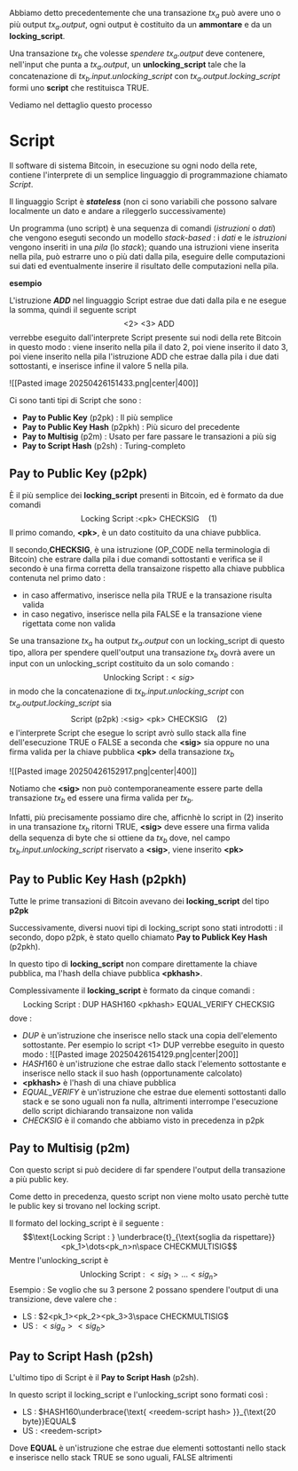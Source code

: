 Abbiamo detto precedentemente che una transazione $tx_a$ può avere uno o più output $tx_a.output$, ogni output è costituito da un **ammontare** e da un **locking_script**.

Una transazione $tx_b$ che volesse *spendere* $tx_a.output$ deve contenere, nell'input che punta a $tx_a.output$, un **unlocking_script** tale che la concatenazione di $tx_b.input.unlocking\_script$ con $tx_a.output.locking\_script$ formi uno **script** che restituisca TRUE. 

Vediamo nel dettaglio questo processo

# Script

Il software di sistema Bitcoin, in esecuzione su ogni nodo della rete, contiene l'interprete di un semplice linguaggio di programmazione chiamato *Script*.

Il linguaggio Script è ***stateless*** (non ci sono variabili che possono salvare localmente un dato e andare a rileggerlo successivamente)

Un programma (uno script) è una sequenza di comandi (*istruzioni* o *dati*) che vengono eseguti secondo un modello *stack-based* : i *dati* e le *istruzioni* vengono inseriti in una *pila* (lo *stack*); quando una istruzioni viene inserita nella pila, può estrarre uno o più dati dalla pila, eseguire delle computazioni sui dati ed eventualmente inserire il risultato delle computazioni nella pila.

**esempio**

L'istruzione ***ADD*** nel linguaggio Script estrae due dati dalla pila e ne esegue la somma, quindi il seguente script $$\text{<2> <3> ADD}$$
verrebbe eseguito dall'interprete Script presente sui nodi della rete Bitcoin in questo modo : viene inserito nella pila il dato $2$, poi viene inserito il dato $3$, poi viene inserito nella pila l'istruzione ADD che estrae dalla pila i due dati sottostanti, e inserisce infine il valore $5$ nella pila.

![[Pasted image 20250426151433.png|center|400]]

Ci sono tanti tipi di Script che sono : 
- **Pay to Public Key** (p2pk) : Il più semplice
- **Pay to Public Key Hash** (p2pkh) : Più sicuro del precedente
- **Pay to Multisig** (p2m) : Usato per fare passare le transazioni a più sig
- **Pay to Script Hash** (p2sh) : Turing-completo

## Pay to Public Key (p2pk)

È il più semplice dei **locking_script** presenti in Bitcoin, ed è formato da due comandi $$\text{Locking Script :}\text{<pk> CHECKSIG}\quad(1)$$Il primo comando, **\<pk\>**, è un dato costituito da una chiave pubblica.

Il secondo,**CHECKSIG**, è una istruzione (OP_CODE nella terminologia di Bitcoin) che estrare dalla pila i due comandi sottostanti e verifica se il secondo è una firma corretta della transaizone rispetto alla chiave pubblica contenuta nel primo dato :
- in caso affermativo, inserisce nella pila TRUE e la transazione risulta valida
- in caso negativo, inserisce nella pila FALSE e la transazione viene rigettata come non valida

Se una transazione $tx_a$ ha output $tx_a.output$ con un locking\_script di questo tipo, allora per spendere quell'output una transazione $tx_b$ dovrà avere un input con un unlocking\_script costituito da un solo comando : $$\text{Unlocking Script :}<sig>$$
in modo che la concatenazione di $tx_b.input.unlocking\_script$ con $tx_a.output.locking\_script$ sia $$\text{Script (p2pk) :}\text{<sig> <pk> CHECKSIG}\quad(2)$$
e l'interprete Script che esegue lo script avrò sullo stack alla fine dell'esecuzione TRUE o FALSE a seconda che **\<sig\>** sia oppure no una firma valida per la chiave pubblica **\<pk\>** della transazione $tx_b$

![[Pasted image 20250426152917.png|center|400]]

Notiamo che **\<sig\>** non può contemporaneamente essere parte della transazione $tx_b$ ed essere una firma valida per $tx_b$.

Infatti, più precisamente possiamo dire che, afficnhè lo script in $(2)$ inserito in una transazione $tx_b$ ritorni TRUE, **<sig\>** deve essere una firma valida della sequenza di byte che si ottiene da $tx_b$ dove, nel campo $tx_b.input.unlocking\_script$ riservato a **\<sig\>**, viene inserito **<pk\>** 
## Pay to Public Key Hash (p2pkh)

Tutte le prime transazioni di Bitcoin avevano dei **locking\_script** del tipo **p2pk**

Successivamente, diversi nuovi tipi di locking\_script sono stati introdotti : il secondo, dopo p2pk, è stato quello chiamato **Pay to Publick Key Hash** (p2pkh).

In questo tipo di **locking\_script** non compare direttamente la chiave pubblica, ma l'hash della chiave pubblica **\<pkhash\>**.

Complessivamente il **locking\_script** è formato da cinque comandi : 
$$\text{Locking Script : } \text{DUP HASH160 <pkhash> EQUAL\_VERIFY CHECKSIG}$$
dove : 
- $DUP$ è un'istruzione che inserisce nello stack una copia dell'elemento sottostante. Per esempio lo script $\text{<1> DUP}$ verrebbe eseguito in questo modo : ![[Pasted image 20250426154129.png|center|200]]
- $HASH160$ è un'istruzione che estrae dallo stack l'elemento sottostante e inserisce nello stack il suo hash (opportunamente calcolato)
- **\<pkhash\>** è l'hash di una chiave pubblica
- $EQUAL\_VERIFY$ è un'istruzione che estrae due elementi sottostanti dallo stack e se sono uguali non fa nulla, altrimenti interrompe l'esecuzione dello script dichiarando transaizone non valida
- $CHECKSIG$ è il comando che abbiamo visto in precedenza in p2pk

## Pay to Multisig (p2m)

Con questo script si può decidere di far spendere l'output della transazione a più public key.

Come detto in precedenza, questo script non viene molto usato perchè tutte le public key si trovano nel locking script.

Il formato del locking_script è il seguente : 
$$\text{Locking Script : } \underbrace{t}_{\text{soglia da rispettare}} <pk_1>\dots<pk_n>n\space CHECKMULTISIG$$
Mentre l'unlocking_script è
$$\text{Unlocking Script : } <sig_1>\dots<sig_n>$$
Esempio : Se voglio che su $3$ persone $2$ possano spendere l'output di una transizione, deve valere che :
- LS : $2<pk_1><pk_2><pk_3>3\space CHECKMULTISIG$
- US : $<sig_a><sig_b>$

## Pay to Script Hash (p2sh)

L'ultimo tipo di Script è il **Pay to Script Hash** (p2sh).

In questo script il locking_script e l'unlocking_script sono formati così : 
- LS : $HASH160\underbrace{\text{ <reedem-script hash> }}_{\text{20 byte}}EQUAL$
- US : $\text{<reedem-script>}$

Dove **EQUAL** è un'istruzione che estrae due elementi sottostanti nello stack e inserisce nello stack TRUE se sono uguali, FALSE altrimenti